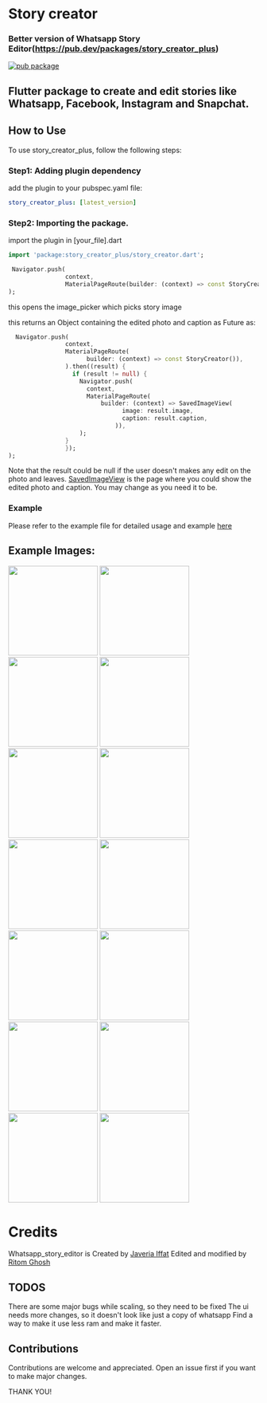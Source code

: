 # Story creator
### Better version of Whatsapp Story Editor(https://pub.dev/packages/story_creator_plus)

[![pub package](https://img.shields.io/pub/v/story_creator_plus.svg)](https://pub.dev/packages/story_creator_plus)
## Flutter package to create and edit stories like Whatsapp, Facebook, Instagram and Snapchat.

## How to Use
To use story_creator_plus, follow the following steps:

### Step1: Adding plugin dependency
add the plugin to your pubspec.yaml file:

```yaml
story_creator_plus: [latest_version]
```

### Step2: Importing the package.
import the plugin in [your_file].dart

```dart
import 'package:story_creator_plus/story_creator.dart';
```

```dart
 Navigator.push(
                context,
                MaterialPageRoute(builder: (context) => const StoryCreator()),
);
```
this opens the image_picker which picks story image

this returns an Object containing the edited photo and caption as Future<WhatsappStoryEditorResult> as:

```dart
  Navigator.push(
                context,
                MaterialPageRoute(
                      builder: (context) => const StoryCreator()),
                ).then((result) {
                  if (result != null) {
                    Navigator.push(
                      context,
                      MaterialPageRoute(
                          builder: (context) => SavedImageView(
                                image: result.image,
                                caption: result.caption,
                              )),
                    );
                }
                });
);
```

Note that the result could be null if the user doesn't makes any edit on the photo and leaves. [SavedImageView](https://pub.dev/packages/story_creator_plus/example/saved_image_view.dart) is the page where you could show the edited photo and caption. You may change as you need it to be.


### Example
Please refer to the example file for detailed usage and example [here](https://pub.dev/packages/story_creator_plus/example)


## Example Images:
 
 <img src="https://imgur.com/wNx4dfd.png" width="180" />  <img src="https://imgur.com/tZRqrAm.png" width="180" />  <img src="https://imgur.com/cTdIMd6.png" width="180" />  <img src="https://imgur.com/3cynFSd.png" width="180" />  <img src="https://imgur.com/yHXWekp.png" width="180" /> <img src="https://imgur.com/lgExybA.png" width="180" /> <img src="https://imgur.com/nJj8bdU.png" width="180"/> <img src="https://imgur.com/g1cshOZ.png" width="180" /> <img src="https://imgur.com/iGUJrJO.png" width="180" /> <img src="https://imgur.com/9RhJZZO.png" width="180" /> <img src="https://imgur.com/VsaTpIF.png" width="180" /> <img src="https://imgur.com/PHTO5IB.png" width="180" /> <img src="https://imgur.com/i6RBM88.png" width="180" /> <img src="https://imgur.com/u660duD.png" width="180" /> 
 

# Credits
Whatsapp_story_editor is Created by [Javeria Iffat](https://www.linkedin.com/in/javeria-iffat/)
Edited and modified by [Ritom Ghosh](https://twitter.com/mister_ritom)

## TODOS
There are some major bugs while scaling, so they need to be fixed
The ui needs more changes, so it doesn't look like just a copy of whatsapp
Find a way to make it use less ram and make it faster.

## Contributions
Contributions are welcome and appreciated. Open an issue first if you want to make major changes.

THANK YOU!